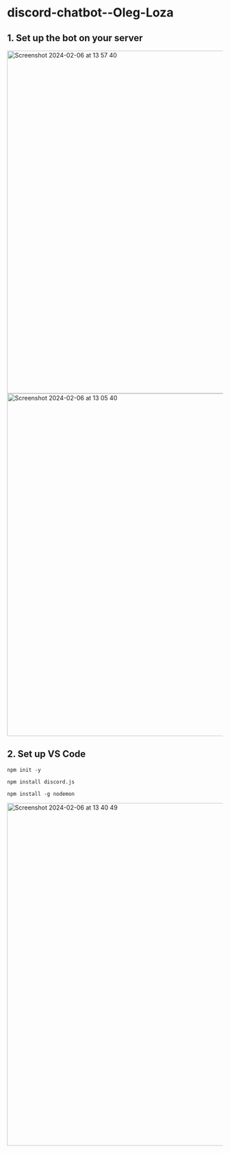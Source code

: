# discord-chatbot--Oleg-Loza

## 1. Set up the bot on your server

<img width="800" alt="Screenshot 2024-02-06 at 13 57 40" src="https://github.com/fac30/discord-chatbot--Oleg-Loza/assets/113034133/e411e957-5d17-4ab4-be26-7522b97f14cd">
<img width="800" alt="Screenshot 2024-02-06 at 13 05 40" src="https://github.com/fac30/discord-chatbot--Oleg-Loza/assets/113034133/8fb94b6f-cb26-48ce-b77f-e001f598cc35">

## 2. Set up VS Code
```
npm init -y
```
```
npm install discord.js
```
```
npm install -g nodemon
```

<img width="800" alt="Screenshot 2024-02-06 at 13 40 49" src="https://github.com/fac30/discord-chatbot--Oleg-Loza/assets/113034133/97c3189c-d597-4523-b5bb-8eec475b2c89">
